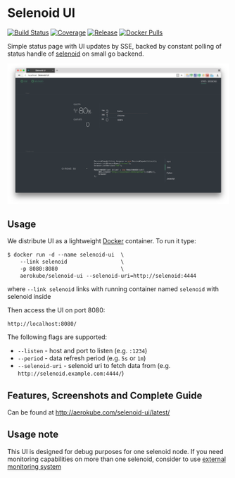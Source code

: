 # Selenoid UI
[![Build Status](https://travis-ci.org/aerokube/selenoid-ui.svg?branch=master)](https://travis-ci.org/aerokube/selenoid-ui)
[![Coverage](https://codecov.io/github/aerokube/selenoid-ui/coverage.svg)](https://codecov.io/gh/aerokube/selenoid-ui)
[![Release](https://img.shields.io/github/release/aerokube/selenoid-ui.svg)](https://github.com/aerokube/selenoid-ui/releases/latest)
[![Docker Pulls](https://img.shields.io/docker/pulls/aerokube/selenoid-ui.svg)](https://hub.docker.com/r/aerokube/selenoid-ui)

Simple status page with UI updates by SSE,
backed by constant polling of status handle
of [selenoid](https://github.com/aerokube/selenoid) on small go backend.

![ui](docs/img/stats.png)

## Usage

We distribute UI as a lightweight [Docker](http://docker.com/) container. To run it type:
```
$ docker run -d --name selenoid-ui  \
    --link selenoid                 \
    -p 8080:8080                    \
    aerokube/selenoid-ui --selenoid-uri=http://selenoid:4444
```

where `--link selenoid` links with running container named `selenoid` with selenoid inside

Then access the UI on port 8080:
```
http://localhost:8080/
```
The following flags are supported:

- `--listen` - host and port to listen (e.g. `:1234`)
- `--period` - data refresh period (e.g. `5s` or `1m`)
- `--selenoid-uri` - selenoid uri to fetch data from (e.g. `http://selenoid.example.com:4444/`)

## Features, Screenshots and Complete Guide

Can be found at http://aerokube.com/selenoid-ui/latest/

## Usage note

This UI is designed for debug purposes for one selenoid node. If you need
monitoring capabilities on more than one selenoid, consider
to use [external monitoring system](http://aerokube.com/selenoid/latest/#_sending_statistics_to_external_systems)

